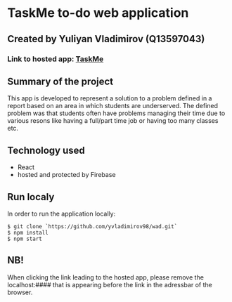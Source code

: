 # TaskMe to-do web application

## Created by Yuliyan Vladimirov (Q13597043)
### Link to hosted app: [TaskMe](contemp-web-app.firebaseapp.com)

## Summary of the project
This app is developed to represent a solution to a problem defined in a report based on an area in which students are underserved. The defined problem was that students often have problems managing their time due to various resons like having a full/part time job or having too many classes etc.

## Technology used
- React
- hosted and protected by Firebase

## Run localy
In order to run the application locally:

```
$ git clone `https://github.com/yvladimirov98/wad.git`
$ npm install
$ npm start
```

## NB!
When clicking the link leading to the hosted app, please remove the localhost:#### that is appearing before the link in the adressbar of the browser.
